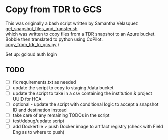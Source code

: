 # Copy from TDR to GCS
This was originally a bash script written by Samantha Velasquez\
[get_snapshot_files_and_transfer.sh](get_snapshot_files_and_transfer.sh) \
which was written to copy files from a TDR snapshot to an Azure bucket.\
Bobbie then translated to python using CoPilot.\
[copy_from_tdr_to_gcs.py](copy_from_tdr_to_gcs.py) \

Set up:
gcloud auth login

## TODO
- [ ] fix requirements.txt as needed
- [ ] update the script to copy to staging /data bucket
- [ ] update the script to take in a csv containing the institution & project UUID for HCA
- [ ] optional - update the script with conditional logic to accept a snapshot ID and destination instead
- [ ] take care of any remaining TODOs in the script
- [ ] test/debug/update script
- [ ] add Dockerfile > push Docker image to artifact registry (check with Field Eng as to where to push)